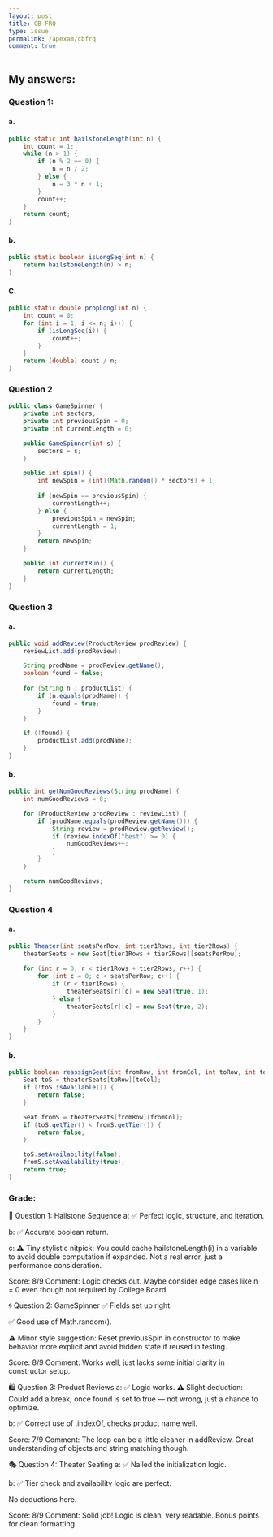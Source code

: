 ```yaml
---
layout: post
title: CB FRQ
type: issue
permalink: /apexam/cbfrq
comment: true
---
```


## My answers: 

### Question 1: 
#### a. 
```java
public static int hailstoneLength(int n) {
    int count = 1;
    while (n > 1) {
        if (n % 2 == 0) {
            n = n / 2;
        } else {
            n = 3 * n + 1;
        }
        count++;
    }
    return count;
}
```

#### b. 

```java 
public static boolean isLongSeq(int n) {
    return hailstoneLength(n) > n;
}
```

#### C. 
```java
public static double propLong(int n) {
    int count = 0;
    for (int i = 1; i <= n; i++) {
        if (isLongSeq(i)) {
            count++;
        }
    }
    return (double) count / n;
}
```

### Question 2 

```java
public class GameSpinner {
    private int sectors;
    private int previousSpin = 0;
    private int currentLength = 0;

    public GameSpinner(int s) {
        sectors = s;
    }

    public int spin() {
        int newSpin = (int)(Math.random() * sectors) + 1;
        
        if (newSpin == previousSpin) {
            currentLength++;
        } else {
            previousSpin = newSpin;
            currentLength = 1;
        }
        return newSpin;
    }

    public int currentRun() {
        return currentLength;
    }
}
```

### Question 3

#### a. 
```java
public void addReview(ProductReview prodReview) {
    reviewList.add(prodReview);

    String prodName = prodReview.getName();
    boolean found = false;
    
    for (String n : productList) {
        if (n.equals(prodName)) {
            found = true;
        }
    }

    if (!found) {
        productList.add(prodName);
    }
}
```

#### b. 
```java
public int getNumGoodReviews(String prodName) {
    int numGoodReviews = 0;

    for (ProductReview prodReview : reviewList) {
        if (prodName.equals(prodReview.getName())) {
            String review = prodReview.getReview();
            if (review.indexOf("best") >= 0) {
                numGoodReviews++;
            }
        }
    }

    return numGoodReviews;
}
```

### Question 4

#### a. 

```java 
public Theater(int seatsPerRow, int tier1Rows, int tier2Rows) {
    theaterSeats = new Seat[tier1Rows + tier2Rows][seatsPerRow];
    
    for (int r = 0; r < tier1Rows + tier2Rows; r++) {
        for (int c = 0; c < seatsPerRow; c++) {
            if (r < tier1Rows) {
                theaterSeats[r][c] = new Seat(true, 1);
            } else {
                theaterSeats[r][c] = new Seat(true, 2);
            }
        }
    }
}
```

#### b. 
```java 
public boolean reassignSeat(int fromRow, int fromCol, int toRow, int toCol) {
    Seat toS = theaterSeats[toRow][toCol];
    if (!toS.isAvailable()) {
        return false;
    }

    Seat fromS = theaterSeats[fromRow][fromCol];
    if (toS.getTier() < fromS.getTier()) {
        return false;
    }

    toS.setAvailability(false);
    fromS.setAvailability(true);
    return true;
}
```

### Grade: 
🧊 Question 1: Hailstone Sequence
a: ✅ Perfect logic, structure, and iteration.

b: ✅ Accurate boolean return.

c: ⚠️ Tiny stylistic nitpick: You could cache hailstoneLength(i) in a variable to avoid double computation if expanded. Not a real error, just a performance consideration.

Score: 8/9
Comment: Logic checks out. Maybe consider edge cases like n = 0 even though not required by College Board.

🌀 Question 2: GameSpinner
✅ Fields set up right.

✅ Good use of Math.random().

⚠️ Minor style suggestion: Reset previousSpin in constructor to make behavior more explicit and avoid hidden state if reused in testing.

Score: 8/9
Comment: Works well, just lacks some initial clarity in constructor setup.

🛍️ Question 3: Product Reviews
a: ✅ Logic works.
⚠️ Slight deduction: Could add a break; once found is set to true — not wrong, just a chance to optimize.

b: ✅ Correct use of .indexOf, checks product name well.

Score: 7/9
Comment: The loop can be a little cleaner in addReview. Great understanding of objects and string matching though.

🎭 Question 4: Theater Seating
a: ✅ Nailed the initialization logic.

b: ✅ Tier check and availability logic are perfect.

No deductions here.

Score: 8/9
Comment: Solid job! Logic is clean, very readable. Bonus points for clean formatting.
